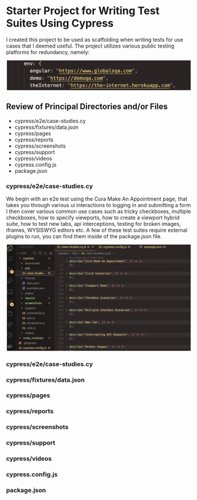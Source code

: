 # Starter Project for Writing Test Suites Using Cypress

I created this project to be used as scaffolding when writing tests for use cases that I deemed useful. The project utilizes various public testing platforms for redundancy, namely:

<div align="center">
  <img src="readme-images/test-sites.png" width="500" title="test sites list">
</div>

## Review of Principal Directories and/or Files

<ul>
  <li>cypress/e2e/case-studies.cy</li>
  <li>cypress/fixtures/data.json</li>
  <li>cypress/pages</li>
  <li>cypress/reports</li>
  <li>cypress/screenshots</li>
  <li>cypress/support</li>
  <li>cypress/videos</li>
  <li>cypress.config.js</li>
  <li>package.json</li>
</ul>

### cypress/e2e/case-studies.cy

We begin with an e2e test using the Cura Make An Appointment page, that takes you through various ui interactions to logging in and submitting a form
I then cover various common use cases such as tricky checkboxes, multiple checkboxes, how to specify viewports, how to create a viewport hybrid suite, how to test new tabs, api interceptions, testing for broken images, iframes, WYSISWYG editors etc. A few of these test suites require external plugins to run, you can find them inside of the package.json file.

<div align="center">
  <img src="readme-images/test-suites.png" width="500" title="case studies list">
</div>

### cypress/e2e/case-studies.cy

### cypress/fixtures/data.json

### cypress/pages

### cypress/reports

### cypress/screenshots

### cypress/support

### cypress/videos

### cypress.config.js

### package.json

